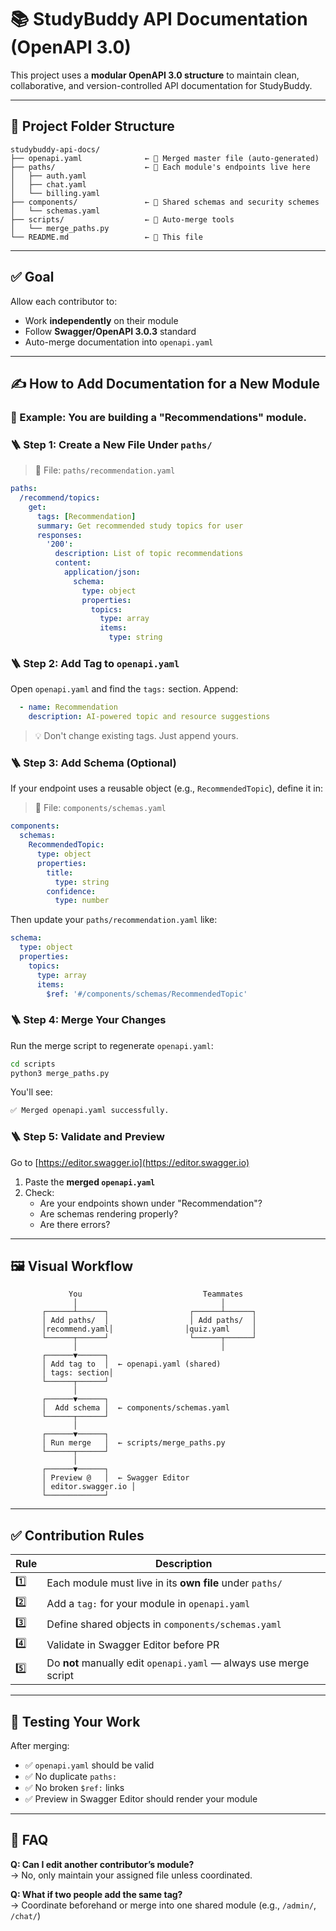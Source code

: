 
# 📚 StudyBuddy API Documentation (OpenAPI 3.0)

This project uses a **modular OpenAPI 3.0 structure** to maintain clean, collaborative, and version-controlled API documentation for StudyBuddy.

---

## 📁 Project Folder Structure

```
studybuddy-api-docs/
├── openapi.yaml              ← 🔁 Merged master file (auto-generated)
├── paths/                    ← 📄 Each module's endpoints live here
│   ├── auth.yaml
│   ├── chat.yaml
│   └── billing.yaml
├── components/               ← 🧩 Shared schemas and security schemes
│   └── schemas.yaml
├── scripts/                  ← 🐍 Auto-merge tools
│   └── merge_paths.py
└── README.md                 ← 📘 This file
```

---

## ✅ Goal

Allow each contributor to:
- Work **independently** on their module
- Follow **Swagger/OpenAPI 3.0.3** standard
- Auto-merge documentation into `openapi.yaml`

---

## ✍️ How to Add Documentation for a New Module

### 🎯 Example: You are building a "Recommendations" module.

### 🪜 Step 1: Create a New File Under `paths/`

> 📄 File: `paths/recommendation.yaml`

```yaml
paths:
  /recommend/topics:
    get:
      tags: [Recommendation]
      summary: Get recommended study topics for user
      responses:
        '200':
          description: List of topic recommendations
          content:
            application/json:
              schema:
                type: object
                properties:
                  topics:
                    type: array
                    items:
                      type: string
```

### 🪜 Step 2: Add Tag to `openapi.yaml`

Open `openapi.yaml` and find the `tags:` section. Append:

```yaml
  - name: Recommendation
    description: AI-powered topic and resource suggestions
```

> 💡 Don't change existing tags. Just append yours.

### 🪜 Step 3: Add Schema (Optional)

If your endpoint uses a reusable object (e.g., `RecommendedTopic`), define it in:

> 📄 File: `components/schemas.yaml`

```yaml
components:
  schemas:
    RecommendedTopic:
      type: object
      properties:
        title:
          type: string
        confidence:
          type: number
```

Then update your `paths/recommendation.yaml` like:

```yaml
schema:
  type: object
  properties:
    topics:
      type: array
      items:
        $ref: '#/components/schemas/RecommendedTopic'
```

### 🪜 Step 4: Merge Your Changes

Run the merge script to regenerate `openapi.yaml`:

```bash
cd scripts
python3 merge_paths.py
```

You'll see:

```bash
✅ Merged openapi.yaml successfully.
```

### 🪜 Step 5: Validate and Preview

Go to [https://editor.swagger.io](https://editor.swagger.io)

1. Paste the **merged `openapi.yaml`**
2. Check:
   - Are your endpoints shown under "Recommendation"?
   - Are schemas rendering properly?
   - Are there errors?

---

## 🖼️ Visual Workflow

```text
             You                           Teammates
              │                                │
       ┌──────┴──────┐                  ┌──────┴──────┐
       │ Add paths/  │                  │ Add paths/  │
       │recommend.yaml│                │quiz.yaml     │
       └──────┬──────┘                  └──────┬──────┘
              │                                │
       ┌──────▼──────┐
       │ Add tag to  │  ← openapi.yaml (shared)
       │ tags: section│
       └──────┬──────┘
              │
       ┌──────▼──────┐
       │  Add schema │  ← components/schemas.yaml
       └──────┬──────┘
              │
       ┌──────▼──────┐
       │ Run merge   │  ← scripts/merge_paths.py
       └──────┬──────┘
              │
       ┌──────▼──────┐
       │ Preview @   │  ← Swagger Editor
       │ editor.swagger.io │
       └─────────────┘
```

---

## ✅ Contribution Rules

| Rule | Description |
|------|-------------|
| 1️⃣  | Each module must live in its **own file** under `paths/` |
| 2️⃣  | Add a `tag:` for your module in `openapi.yaml` |
| 3️⃣  | Define shared objects in `components/schemas.yaml` |
| 4️⃣  | Validate in Swagger Editor before PR |
| 5️⃣  | Do **not** manually edit `openapi.yaml` — always use merge script |

---

## 🧪 Testing Your Work

After merging:
- ✅ `openapi.yaml` should be valid
- ✅ No duplicate `paths:`
- ✅ No broken `$ref:` links
- ✅ Preview in Swagger Editor should render your module

---

## 🙋 FAQ

**Q: Can I edit another contributor’s module?**  
→ No, only maintain your assigned file unless coordinated.

**Q: What if two people add the same tag?**  
→ Coordinate beforehand or merge into one shared module (e.g., `/admin/`, `/chat/`)
